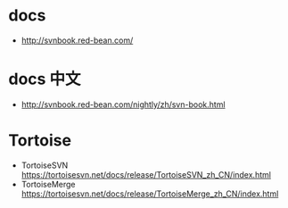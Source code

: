 # docs
- http://svnbook.red-bean.com/

# docs 中文
- http://svnbook.red-bean.com/nightly/zh/svn-book.html

# Tortoise
- TortoiseSVN https://tortoisesvn.net/docs/release/TortoiseSVN_zh_CN/index.html
- TortoiseMerge https://tortoisesvn.net/docs/release/TortoiseMerge_zh_CN/index.html
